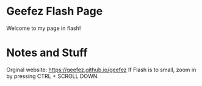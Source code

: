 # Geefez Flash Page
Welcome to my page in flash!

# Notes and Stuff
Orginal website: https://geefez.github.io/geefez
If Flash is to small, zoom in by pressing CTRL + SCROLL DOWN.
